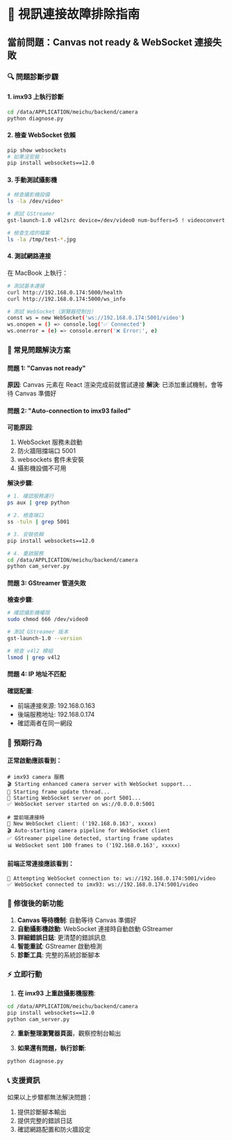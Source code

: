 # 🚨 視訊連接故障排除指南

## 當前問題：Canvas not ready & WebSocket 連接失敗

### 🔍 問題診斷步驟

#### 1. imx93 上執行診斷
```bash
cd /data/APPLICATION/meichu/backend/camera
python diagnose.py
```

#### 2. 檢查 WebSocket 依賴
```bash
pip show websockets
# 如果沒安裝：
pip install websockets==12.0
```

#### 3. 手動測試攝影機
```bash
# 檢查攝影機設備
ls -la /dev/video*

# 測試 GStreamer
gst-launch-1.0 v4l2src device=/dev/video0 num-buffers=5 ! videoconvert ! jpegenc ! multifilesink location=/tmp/test-%d.jpg

# 檢查生成的檔案
ls -la /tmp/test-*.jpg
```

#### 4. 測試網路連接
在 MacBook 上執行：
```bash
# 測試基本連接
curl http://192.168.0.174:5000/health
curl http://192.168.0.174:5000/ws_info

# 測試 WebSocket（瀏覽器控制台）
const ws = new WebSocket('ws://192.168.0.174:5001/video')
ws.onopen = () => console.log('✅ Connected')
ws.onerror = (e) => console.error('❌ Error:', e)
```

### 🔧 常見問題解決方案

#### 問題 1: "Canvas not ready"
**原因**: Canvas 元素在 React 渲染完成前就嘗試連接
**解決**: 已添加重試機制，會等待 Canvas 準備好

#### 問題 2: "Auto-connection to imx93 failed"
**可能原因**:
1. WebSocket 服務未啟動
2. 防火牆阻擋端口 5001
3. websockets 套件未安裝
4. 攝影機設備不可用

**解決步驟**:
```bash
# 1. 確認服務運行
ps aux | grep python

# 2. 檢查端口
ss -tuln | grep 5001

# 3. 安裝依賴
pip install websockets==12.0

# 4. 重啟服務
cd /data/APPLICATION/meichu/backend/camera
python cam_server.py
```

#### 問題 3: GStreamer 管道失敗
**檢查步驟**:
```bash
# 確認攝影機權限
sudo chmod 666 /dev/video0

# 測試 GStreamer 版本
gst-launch-1.0 --version

# 檢查 v4l2 模組
lsmod | grep v4l2
```

#### 問題 4: IP 地址不匹配
**確認配置**:
- 前端連接來源: 192.168.0.163
- 後端服務地址: 192.168.0.174
- 確認兩者在同一網段

### 🎯 預期行為

#### 正常啟動應該看到：
```
# imx93 camera 服務
🎬 Starting enhanced camera server with WebSocket support...
🎥 Starting frame update thread...
🚀 Starting WebSocket server on port 5001...
✅ WebSocket server started on ws://0.0.0.0:5001

# 當前端連接時
🔗 New WebSocket client: ('192.168.0.163', xxxxx)
🎬 Auto-starting camera pipeline for WebSocket client
✅ GStreamer pipeline detected, starting frame updates
📊 WebSocket sent 100 frames to ('192.168.0.163', xxxxx)
```

#### 前端正常連接應該看到：
```
🔗 Attempting WebSocket connection to: ws://192.168.0.174:5001/video
✅ WebSocket connected to imx93: ws://192.168.0.174:5001/video
```

### 🚀 修復後的新功能

1. **Canvas 等待機制**: 自動等待 Canvas 準備好
2. **自動攝影機啟動**: WebSocket 連接時自動啟動 GStreamer
3. **詳細錯誤日誌**: 更清楚的錯誤訊息
4. **智能重試**: GStreamer 啟動檢測
5. **診斷工具**: 完整的系統診斷腳本

### ⚡ 立即行動

1. **在 imx93 上重啟攝影機服務**:
```bash
cd /data/APPLICATION/meichu/backend/camera
pip install websockets==12.0
python cam_server.py
```

2. **重新整理瀏覽器頁面**，觀察控制台輸出

3. **如果還有問題，執行診斷**:
```bash
python diagnose.py
```

### 📞 支援資訊

如果以上步驟都無法解決問題：
1. 提供診斷腳本輸出
2. 提供完整的錯誤日誌
3. 確認網路配置和防火牆設定